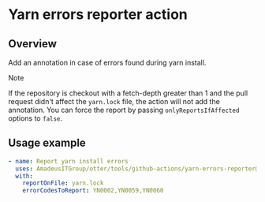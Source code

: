 # Yarn errors reporter action

## Overview
Add an annotation in case of errors found during yarn install.

> [!NOTE]
> If the repository is checkout with a fetch-depth greater than 1 and the pull request didn't 
> affect the `yarn.lock` file, the action will not add the annotation.
> You can force the report by passing `onlyReportsIfAffected` options to `false`.

## Usage example
```yaml
- name: Report yarn install errors
  uses: AmadeusITGroup/otter/tools/github-actions/yarn-errors-reporter@8
  with:
    reportOnFile: yarn.lock
    errorCodesToReport: YN0002,YN0059,YN0060
```
